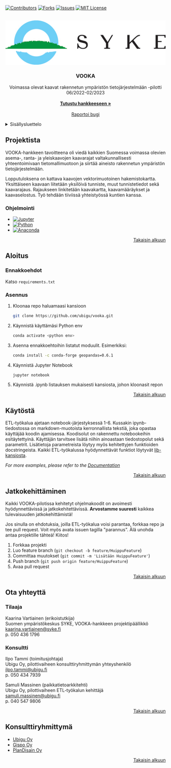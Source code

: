 <!-- Improved compatibility of back to top link: See: https://github.com/othneildrew/Best-README-Template/pull/73 -->
<a name="readme-top"></a>
<!--
*** Thanks for checking out the Best-README-Template. If you have a suggestion
*** that would make this better, please fork the repo and create a pull request
*** or simply open an issue with the tag "enhancement".
*** Don't forget to give the project a star!
*** Thanks again! Now go create something AMAZING! :D
-->



<!-- PROJECT SHIELDS -->
<!--
*** I'm using markdown "reference style" links for readability.
*** Reference links are enclosed in brackets [ ] instead of parentheses ( ).
*** See the bottom of this document for the declaration of the reference variables
*** for contributors-url, forks-url, etc. This is an optional, concise syntax you may use.
*** https://www.markdownguide.org/basic-syntax/#reference-style-links
-->
[![Contributors][contributors-shield]][contributors-url]
[![Forks][forks-shield]][forks-url]
[![Issues][issues-shield]][issues-url]
[![MIT License][license-shield]][license-url]



<!-- ETUSIVU -->
<br />
<div align="center">
  <a href="https://www.syke.fi/fi-FI">
    <img src="img/SYKE_tunnus_rgb_vaaka.jpg" alt="Logo">
  </a>

<h3 align="center">VOOKA</h3>

  <p align="center">
    Voimassa olevat kaavat rakennetun ympäristön tietojärjestelmään -pilotti
    <br> 06/2022-02/2023
    <br />
    <br />
    <a href="https://www.syke.fi/fi-FI/Tutkimus__kehittaminen/Tutkimus_ja_kehittamishankkeet/Hankkeet/Voimassa_olevat_kaavat_rakennetun_ympariston_tietojarjestelmaan_VOOKA"><strong>Tutustu hankkeeseen »</strong></a>
    <br />
    <br />
    <a href="https://github.com/ubigu/vooka/issues">Raportoi bugi</a>
  </p>
</div>



<!-- SISÄLLYSLUETTELO -->
<details>
  <summary>Sisällysluettelo</summary>
  <ol>
    <li>
      <a href="#projektista">Projektista</a>
      <ul>
        <li><a href="#ohjelmointi">Ohjelmointi</a></li>
      </ul>
    </li>
    <li>
      <a href="#aloitus">Aloitus</a>
      <ul>
        <li><a href="#ennakkoehdot">Ennakkoehdot</a></li>
        <li><a href="#asennus">Asennus</a></li>
      </ul>
    </li>
    <li><a href="#käytöstä">Käytöstä</a></li>
    <li><a href="#jatkokehittäminen">Jatkokehittäminen</a></li>
    <li>
      <a href="#ota-yhteyttä">Ota yhteyttä</a>
      <ul>
        <li><a href="#tilaaja">Tilaaja</a></li>
        <li><a href="#konsultti">Konsultti</a></li>
      </ul>
    </li>
    <li><a href="#konsulttiryhmittymä">Konsulttiryhmittymä</a></li>
  </ol>
</details>



<!-- PROJEKTISTA -->
## Projektista

VOOKA-hankkeen tavoitteena oli viedä kaikkien Suomessa voimassa olevien asema-, ranta- ja yleiskaavojen kaavarajat valtakunnallisesti yhteentoimivaan tietomallimuotoon ja siirtää aineisto rakennetun ympäristön tietojärjestelmään.

Lopputuloksena on kattava kaavojen vektorimuotoinen hakemistokartta. Yksittäiseen kaavaan liitetään yksilöivä tunniste, muut tunnistetiedot sekä kaavarajaus. Rajaukseen linkitetään kaavakartta, kaavamääräykset ja kaavaselostus. Työ tehdään tiiviissä yhteistyössä kuntien kanssa.


### Ohjelmointi

* [![Jupyter][Jupyter-shield]][Jupyter-url]
* [![Python][Python-shield]][Python-url]
* [![Anaconda][Anaconda-shield]][Anaconda-url]

<p align="right"><a href="#readme-top">Takaisin alkuun</a></p>



<!-- ALOITUS -->
## Aloitus

### Ennakkoehdot

Katso `requirements.txt`

### Asennus

1. Kloonaa repo haluamaasi kansioon
   ```sh
   git clone https://github.com/ubigu/vooka.git
   ```
2. Käynnistä käyttämäsi Python env
   ```sh
   conda activate <python env>
   ```
3. Asenna ennakkoehtoihin listatut moduulit. Esimerkiksi:
   ```sh
   conda install -c conda-forge geopandas=0.6.1
   ```
4. Käynnistä Jupyter Notebook
   ```sh
   jupyter notebook
   ```
5. Käynnistä .ipynb listauksen mukaisesti kansiosta, johon kloonasit repon

<p align="right"><a href="#readme-top">Takaisin alkuun</a></p>



<!-- KÄYTÖSTÄ -->
## Käytöstä

ETL-työkalua ajetaan notebook-järjestyksessä 1-6. Kussakin ipynb-tiedostossa on markdown-muotoista kerronnallista tekstiä, joka opastaa käyttäjää koodin ajamisessa. Koodisolut on rakennettu notebookeihin esitäytettyinä. Käyttäjän tarvitsee lisätä niihin ainoastaan tiedostopolut sekä parametrit. Lisätietoja parametreista löytyy myös kehitettyjen funktioiden docstringeista. Kaikki ETL-työkalussa hyödynnettävät funktiot löytyvät [lib-kansiosta](https://github.com/ubigu/vooka/tree/master/lib).

_For more examples, please refer to the [Documentation](https://example.com)_

<p align="right"><a href="#readme-top">Takaisin alkuun</a></p>



<!-- JATKOKEHITTÄMINEN -->
## Jatkokehittäminen

Kaikki VOOKA-pilotissa kehitetyt ohjelmakoodit on avoimesti hyödynnettävissä ja jatkokehitettävissä. **Arvostamme suuresti** kaikkea tulevaisuuden jatkokehittämistä!

Jos sinulla on ehdotuksia, joilla ETL-työkalua voisi parantaa, forkkaa repo ja tee pull request. Voit myös avata issuen tagilla "parannus". Älä unohda antaa projektille tähteä! Kiitos!

1. Forkkaa projekti
2. Luo feature branch (`git checkout -b feature/HuippuFeature`)
3. Committaa muutokset (`git commit -m 'Lisätään HuippuFeature'`)
4. Push branch (`git push origin feature/HuippuFeature`)
5. Avaa pull request

<p align="right"><a href="#readme-top">Takaisin alkuun</a></p>



<!-- OTA YHTEYTTÄ -->
## Ota yhteyttä

### Tilaaja
Kaarina Vartiainen (erikoistutkija) \
Suomen ympäristökeskus SYKE, VOOKA-hankkeen projektipäällikkö \
kaarina.vartiainen@syke.fi \
p. 050 436 1796

### Konsultti
Ilpo Tammi (toimitusjohtaja) \
Ubigu Oy, pilottivaiheen konsulttiryhmittymän yhteyshenkilö \
ilpo.tammi@ubigu.fi \
p. 050 434 7939

Samuli Massinen (paikkatietoarkkitehti) \
Ubigu Oy, pilottivaiheen ETL-työkalun kehittäjä \
samuli.massinen@ubigu.fi \
p. 040 547 9806

<p align="right"><a href="#readme-top">Takaisin alkuun</a></p>



<!-- KONSULTTIRYHMITTYMÄ -->
## Konsulttiryhmittymä

* [Ubigu Oy](https://www.ubigu.fi/fi/)
* [Gispo Oy](https://www.gispo.fi/en/)
* [PlanDisain Oy](https://www.plandisain.fi/)

<p align="right"><a href="#readme-top">Takaisin alkuun</a></p>



<!-- MARKDOWN LINKIT & KUVAT -->
<!-- https://www.markdownguide.org/basic-syntax/#reference-style-links -->
[contributors-shield]: https://img.shields.io/github/contributors/ubigu/vooka?color=brightgreen&style=for-the-badge
[contributors-url]: https://github.com/ubigu/vooka/graphs/contributors
[forks-shield]: https://img.shields.io/github/forks/ubigu/vooka?color=blue&style=for-the-badge
[forks-url]: https://github.com/ubigu/vooka/network/members
[issues-shield]: https://img.shields.io/github/issues/ubigu/vooka?color=yellow&style=for-the-badge
[issues-url]: https://github.com/ubigu/vooka/issues
[license-shield]: https://img.shields.io/github/license/ubigu/vooka.svg?style=for-the-badge
[license-url]: https://github.com/ubigu/vooka/blob/master/LICENSE
[Jupyter-shield]: https://img.shields.io/badge/jupyter-%23FA0F00.svg?style=for-the-badge&logo=jupyter&logoColor=white
[Jupyter-url]: https://jupyter.org/
[Python-shield]: https://img.shields.io/badge/Python-3776AB?style=for-the-badge&logo=python&logoColor=white
[Python-url]: https://www.python.org/
[Anaconda-shield]: https://img.shields.io/badge/Anaconda-%2344A833.svg?style=for-the-badge&logo=anaconda&logoColor=white
[Anaconda-url]: https://www.anaconda.com/
